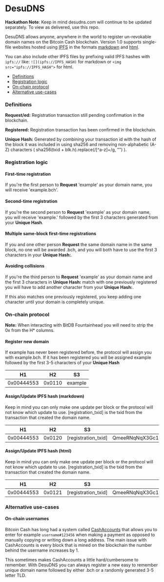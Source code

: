 # DesuDNS

**Hackathon Note**: Keep in mind desudns.com will continue to be updated separately. To view as delivered, use this repo.

DesuDNS allows anyone, anywhere in the world to register un-revokable domain names on the Bitcoin Cash blockchain. Version 1.0 supports single-file websites hosted using [IPFS](https://ipfs.io) in the formats [markdown](https://guides.github.com/features/mastering-markdown/) and [html](https://www.w3schools.com/html/). 

You can also include other IPFS files by prefixing valid IPFS hashes with `ipfs://` like: `![](ipfs://IPFS_HASH)` for markdown or `<img src="ipfs://IPFS_HASH">` for html.

* [Definitions](#definitions)
* [Registration logic](#registration-logic)
* [On-chain protocol](#on-chain-protocol)
* [Alternative use-cases](#alternative-use-cases)

### Definitions

**Request/ed:** Registration transaction still pending confirmation in the blockchain.

**Registered:** Registration transaction has been confirmed in the blockchain.

**Unique Hash:** Generated by combining your transaction id with the hash of the block it was included in using sha256 and removing non-alphabetic (A-Z) characters ( sha256(txid + blk.h).replace(/[^a-z]+/g, "") ).

### Registration logic

#### First-time registration

If you're the first person to **Request** 'example' as your domain name, you will receive 'example.bch'.

#### Second-time registration

If you're the second person to **Request** 'example' as your domain name, you will receive 'example.' followed by the first 3 characters generated from your **Unique Hash**.

#### Multiple same-block first-time registrations

If you and one other person **Request** the same domain name in the same block, no one will be awarded .bch, and you will both have to use the first 3 characters in your **Unique Hash:**.

#### Avoiding collisions

If you're the third person to **Request** 'example' as your domain name and the first 3 characters in **Unique Hash:** match with one previously registered you will have to add another character from your **Unique Hash:**. 

If this also matches one previously registered, you keep adding one character until your domain is completely unique.

### On-chain protocol

**Note:** When interacting with BitDB Fountainhead you will need to strip the 0x from the H* columns.

#### Register new domain

If example has never been registered before, the protocol will assign you with example.bch. If it has been registered you will be assigned example followed by the first 3-5 characters of your **Unique Hash**

| H1 | H2 | S3 |
| ------- | ------- | ------- |
| 0x00444553 | 0x0110 | example |

#### Assign/Update IPFS hash (markdown)

Keep in mind you can only make one update per block or the protocol will not know which update to use. [registration_txid] is the txid from the transaction that created the domain name.

| H1 | H2 | S3 | S4 |
| ------- | ------- | ------- | ------- |
| 0x00444553 | 0x0120 | [registration_txid] | QmeeRNqNqX3Gc1UUdxUNeXcRLtrSTZATjCgUu6CxuwDQnA |

#### Assign/Update IPFS hash (html)

Keep in mind you can only make one update per block or the protocol will not know which update to use. [registration_txid] is the txid from the transaction that created the domain name.

| H1 | H2 | S3 | S4 |
| ------- | ------- | ------- | ------- |
| 0x00444553 | 0x0121 | [registration_txid] | QmeeRNqNqX3Gc1UUdxUNeXcRLtrSTZATjCgUu6CxuwDQnA |

### Alternative use-cases

#### On-chain usernames

Bitcoin Cash has long had a system called [CashAccounts](https://cashaccount.info) that allows you to enter for example `username#123456` when making a payment as opposed to manually copying or writing down a long address. The main issue with CashAccounts is every block that is mined on the blockchain the number behind the username increases by 1.

This sometimes makes CashAccounts a little hard/cumbersome to remember. With DesuDNS you can always register a new easy to remember unique domain name followed by either .bch or a randomly generated 3-5 letter TLD.